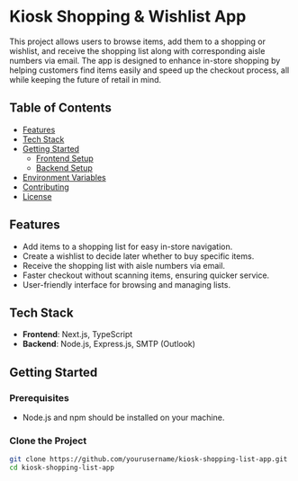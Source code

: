 # Kiosk Shopping & Wishlist App

This project allows users to browse items, add them to a shopping or wishlist, and receive the shopping list along with corresponding aisle numbers via email. The app is designed to enhance in-store shopping by helping customers find items easily and speed up the checkout process, all while keeping the future of retail in mind.

## Table of Contents

- [Features](#features)
- [Tech Stack](#tech-stack)
- [Getting Started](#getting-started)
  - [Frontend Setup](#frontend-setup)
  - [Backend Setup](#backend-setup)
- [Environment Variables](#environment-variables)
- [Contributing](#contributing)
- [License](#license)

## Features

- Add items to a shopping list for easy in-store navigation.
- Create a wishlist to decide later whether to buy specific items.
- Receive the shopping list with aisle numbers via email.
- Faster checkout without scanning items, ensuring quicker service.
- User-friendly interface for browsing and managing lists.

## Tech Stack

- **Frontend**: Next.js, TypeScript
- **Backend**: Node.js, Express.js, SMTP (Outlook)

## Getting Started

### Prerequisites

- Node.js and npm should be installed on your machine.

### Clone the Project

```bash
git clone https://github.com/yourusername/kiosk-shopping-list-app.git
cd kiosk-shopping-list-app
